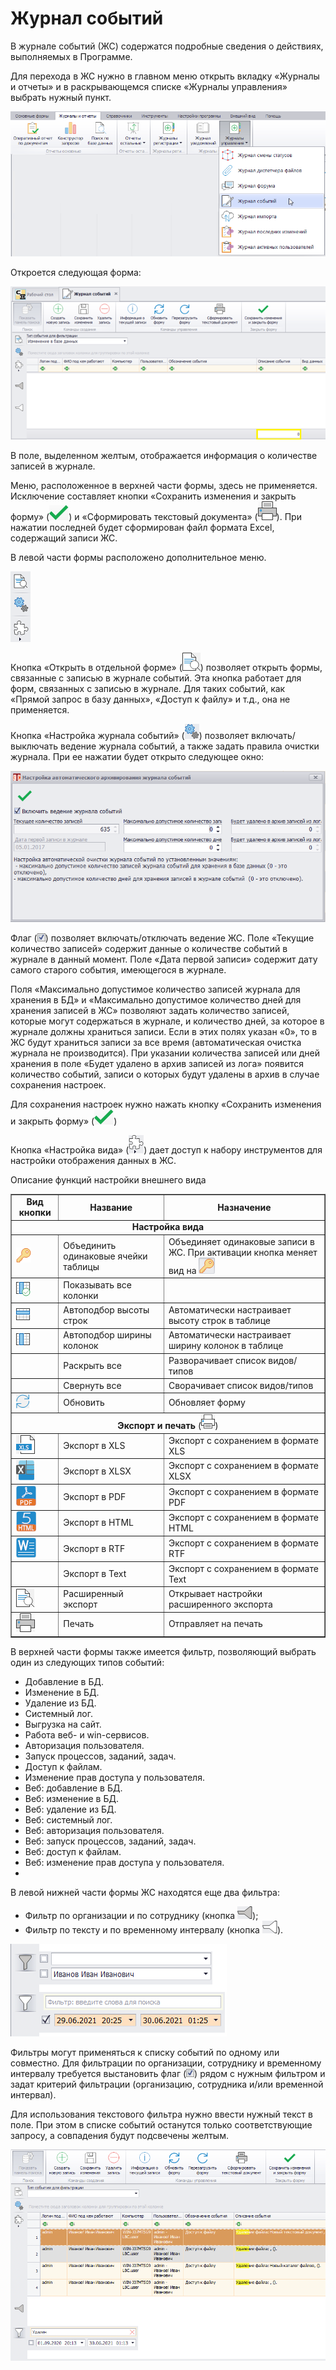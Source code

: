 # Журнал событий

В журнале событий (ЖС) содержатся подробные сведения о действиях, выполняемых в Программе.

Для перехода в ЖС нужно в главном меню открыть вкладку «Журналы и отчеты» и в раскрывающемся списке «Журналы управления» выбрать нужный пункт.

![Результат работы текстового фильтра](images/15_journal_10.png)

Откроется следующая форма:

![Форма ЖС](images/15_journal_11.png)

В поле, выделенном желтым, отображается информация о количестве записей в журнале.

Меню, расположенное в верхней части формы, здесь не применяется. Исключение составляет кнопки «Сохранить изменения и закрыть форму» (![](../images/buttons/button_04.png)) и «Сформировать текстовый документа» (![](../images/buttons/button_16.png)). При нажатии последней будет сформирован файл формата Excel, содержащий записи ЖС.

В левой части формы расположено дополнительное меню.

![Дополнительное меню формы ЖС](images/15_journal_12.png)

Кнопка «Открыть в отдельной форме» (![](../images/buttons/button_41.png)) позволяет открыть формы, связанные с записью в журнале событий. Эта кнопка работает для форм, связанных с записью в журнале. Для таких событий, как «Прямой запрос в базу данных», «Доступ к файлу» и т.д., она не применяется.

Кнопка «Настройка журнала событий» (![](../images/buttons/button_72.png)) позволяет включать/выключать ведение журнала событий, а также задать правила очистки журнала. При ее нажатии будет открыто следующее окно:

![Настройка журнала событий](images/15_journal_13.png)

Флаг (![](../images/buttons/flagon.png)) позволяет включать/отключать ведение ЖС. Поле «Текущие количество записей» содержит данные о количестве событий в журнале в данный момент. Поле «Дата первой записи» содержит дату самого старого события, имеющегося в журнале.

Поля «Максимально допустимое количество записей журнала для хранения в БД» и «Максимально допустимое количество дней для хранения записей в ЖС» позволяют задать количество записей, которые могут содержаться в журнале, и количество дней, за которое в журнале должны храниться записи. Если в этих полях указан «0», то в ЖС будут храниться записи за все время (автоматическая очистка журнала не производится). При указании количества записей или дней хранения в поле «Будет удалено в архив записей из лога» появится количество событий, записи о которых будут удалены в архив в случае сохранения настроек.

Для сохранения настроек нужно нажать кнопку «Сохранить изменения и закрыть форму» (![](../images/buttons/button_04.png))

Кнопка «Настройка вида» (![](../images/buttons/button_31.png)) дает доступ к набору инструментов для настройки отображения данных в ЖС.

Описание функций настройки внешнего вида

<table border="1">
<tr>
    <td align="center"><b>Вид кнопки</b></td>
    <td align="center"><b>Название</b></td>
    <td align="center"><b>Назначение</b></td>
</tr>
<tr>
    <td colspan="3" align="center"><b>Настройка вида</b></td>
</tr>
<tr>
    <td><img src="../images/buttons/button_73.png"></td>
    <td>Объединить одинаковые ячейки таблицы</td>
    <td>Объединяет одинаковые записи в ЖС. При активации кнопка меняет вид на <img src="../images/buttons/button_74.png"></td>
</tr>
<tr>
    <td><img src="../images/buttons/button_17.png"></td>
    <td>Показывать все колонки</td>
    <td></td>
</tr>
<tr>
    <td><img src="../images/buttons/button_18.png"></td>
    <td>Автоподбор высоты строк</td>
    <td>Автоматически настраивает высоту строк в таблице</td>
</tr>
<tr>
    <td><img src="../images/buttons/button_19.png"></td>
    <td>Автоподбор ширины колонок</td>
    <td>Автоматически настраивает ширину колонок в таблице</td>
</tr>
<tr>
    <td></td>
    <td>Раскрыть все</td>
    <td>Разворачивает список видов/типов</td>
</tr>
<tr>
    <td></td>
    <td>Свернуть все</td>
    <td>Сворачивает список видов/типов</td>
</tr>
<tr>
    <td><img src="../images/buttons/button_20.png"></td>
    <td>Обновить</td>
    <td>Обновляет форму</td>
</tr>
<tr>
    <td colspan="3" align="center"><b>Экспорт и печать</b> (<img src="../images/buttons/button_21.png">)</td>
</tr>
<tr>
    <td><img src="../images/buttons/button_36.png"></td>
    <td>Экспорт в XLS</td>
    <td>Экспорт с сохранением в формате XLS</td>
</tr>
<tr>
    <td><img src="../images/buttons/button_37.png"></td>
    <td>Экспорт в XLSX</td>
    <td>Экспорт с сохранением в формате XLSX</td>
</tr>
<tr>
    <td><img src="../images/buttons/button_38.png"></td>
    <td>Экспорт в PDF</td>
    <td>Экспорт с сохранением в формате PDF</td>
</tr>
<tr>
    <td><img src="../images/buttons/button_39.png"></td>
    <td>Экспорт в HTML</td>
    <td>Экспорт с сохранением в формате HTML</td>
</tr>
<tr>
    <td><img src="../images/buttons/button_40.png"></td>
    <td>Экспорт в RTF</td>
    <td>Экспорт с сохранением в формате RTF</td>
</tr>
<tr>
    <td></td>
    <td>Экспорт в Text</td>
    <td>Экспорт с сохранением в формате Text</td>
</tr>
<tr>
    <td><img src="../images/buttons/button_41.png"></td>
    <td>Расширенный экспорт</td>
    <td>Открывает настройки расширенного экспорта</td>
</tr>
<tr>
    <td><img src="../images/buttons/button_16.png"></td>
    <td>Печать</td>
    <td>Отправляет на печать</td>
</tr>
</table>

В верхней части формы также имеется фильтр, позволяющий выбрать один из следующих типов событий:

- Добавление в БД.
- Изменение в БД.
- Удаление из БД.
- Системный лог.
- Выгрузка на сайт.
- Работа веб- и win-сервисов.
- Авторизация пользователя.
- Запуск процессов, заданий, задач.
- Доступ к файлам.
- Изменение прав доступа у пользователя.
- Веб: добавление в БД.
- Веб: изменение в БД.
- Веб: удаление из БД.
- Веб: системный лог.
- Веб: авторизация пользователя.
- Веб: запуск процессов, заданий, задач.
- Веб: доступ к файлам.
- Веб: изменение прав доступа у пользователя.
- 
В левой нижней части формы ЖС находятся еще два фильтра:

- Фильтр по организации и по сотруднику (кнопка ![](../images/buttons/button_75.png));
- Фильтр по тексту и по временному интервалу (кнопка ![](../images/buttons/button_76.png)).

![Дополнительные фильтры](images/15_journal_14.png)

Фильтры могут применяться к списку событий по одному или совместно. Для фильтрации по организации, сотруднику и временному интервалу требуется выстановить флаг (![](../images/buttons/flagon.png)) рядом с нужным фильтром и задат критерий фильтрации (организацию, сотрудника и/или временной интервал).

Для использования текстового фильтра нужно ввести нужный текст в поле. При этом в списке событий останутся только соответствующие запросу, а совпадения будут подсвечены желтым.

![Пример результатов работы фильтров событий](images/15_journal_15.png)

